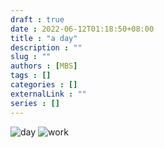 ```yaml
---
draft : true
date : 2022-06-12T01:18:50+08:00
title : "a day"
description : ""
slug : ""
authors : [MBS]
tags : []
categories : []
externalLink : ""
series : []
---
```



![day](/img/day.png)
![work](/img/work.png)